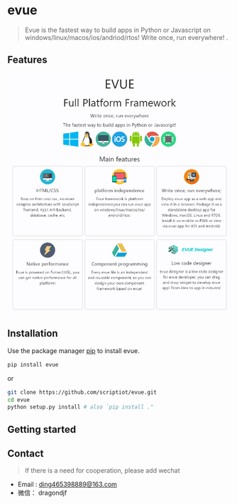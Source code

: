 # evue

> Evue is the fastest way to build apps in Python or Javascript on windows/linux/macos/ios/andriod/rtos! Write once, run everywhere! .


## Features

![brief](doc/images/brief.png)


## Installation
Use the package manager [pip](https://github.com/scriptiot/evue) to install evue.

```bash
pip install evue
```

or
```bash
git clone https://github.com/scriptiot/evue.git
cd evue
python setup.py install # also `pip install ."
```


## Getting started


## Contact

> If there is a need for cooperation, please add wechat

+ Email : ding465398889@163.com
+ 微信： dragondjf

## 